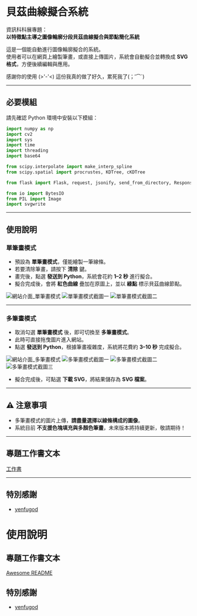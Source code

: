 

# 貝茲曲線擬合系統

資訊科科展專題：  
**以特徵點主導之圖像輪廓分段貝茲曲線擬合與節點簡化系統**

這是一個能自動進行圖像輪廓擬合的系統。  
使用者可以在網頁上繪製筆畫，或直接上傳圖片，系統會自動擬合並轉換成 **SVG 格式**，方便後續編輯與應用。  

感謝你的使用 (>'-'<) 這份我真的做了好久，累死我了(；′⌒`)

---

## 必要模組

請先確認 Python 環境中安裝以下模組：

```python
import numpy as np
import cv2
import sys
import time
import threading
import base64

from scipy.interpolate import make_interp_spline
from scipy.spatial import procrustes, KDTree, cKDTree

from flask import Flask, request, jsonify, send_from_directory, Response

from io import BytesIO
from PIL import Image 
import svgwrite
````

---

## 使用說明

### 單筆畫模式

* 預設為 **單筆畫模式**，僅能繪製一筆線條。
* 若要清除筆畫，請按下 **清除** 鍵。
* 畫完後，點選 **發送到 Python**，系統會花約 **1–2 秒** 進行擬合。
* 擬合完成後，會將 **紅色曲線** 疊加在原圖上，並以 **綠點** 標示貝茲曲線節點。

![網站介面\_單筆畫模式]()
![單筆畫模式截圖一]()
![單筆畫模式截圖二]()

---

### 多筆畫模式

* 取消勾選 **單筆畫模式** 後，即可切換至 **多筆畫模式**。
* 此時可直接拖曳圖片進入網站。
* 點選 **發送到 Python**，根據筆畫複雜度，系統將花費約 **3–10 秒** 完成擬合。

![網站介面\_多筆畫模式]()
![多筆畫模式截圖一]()
![多筆畫模式截圖二]()
![多筆畫模式截圖三]()

* 擬合完成後，可點選 **下載 SVG**，將結果儲存為 **SVG 檔案**。

---

## ⚠️ 注意事項

* 多筆畫模式的圖片上傳，**請盡量選擇以線條構成的圖像**。
* 系統目前 **不支援色塊填充與多顏色筆畫**，未來版本將持續更新，敬請期待！

---

##  專題工作書文本

[工作書]()

---

##  特別感謝

* [yenfugod]()



# 使用說明



## 專題工作書文本

[Awesome README](https://github.com/matiassingers/awesome-readme)


## 特別感謝

 - [yenfugod]()



